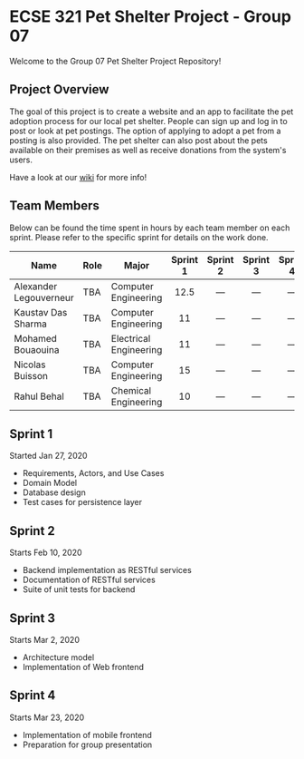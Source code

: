 # ECSE 321 Pet Shelter Project - Group 07

Welcome to the Group 07 Pet Shelter Project Repository!

## Project Overview 

The goal of this project is to create a website and an app to facilitate the pet adoption process for our local pet shelter. People can sign up and log in to post or look at pet postings. The option of applying to adopt a pet from a posting is also provided. The pet shelter can also post about the pets available on their premises as well as receive donations from the system's users.

Have a look at our [wiki](https://github.com/McGill-ECSE321-Winter2020/project-group-07/wiki) for more info!

## Team Members

Below can be found the time spent in hours by each team member on each sprint. Please refer to the specific sprint for details on the work done. 

| Name  | Role | Major | Sprint 1 | Sprint 2 | Sprint 3 | Sprint 4 |
| ----- | ----- | ----- | :-----: | :-----: | :-----: | :-----: |
| Alexander Legouverneur  | TBA | Computer Engineering | 12.5 | &mdash; | &mdash; | &mdash; |
| Kaustav Das Sharma | TBA | Computer Engineering | 11 | &mdash; | &mdash; | &mdash; |
| Mohamed Bouaouina | TBA | Electrical Engineering | 11 | &mdash; | &mdash; | &mdash; |
| Nicolas Buisson | TBA | Computer Engineering | 15 | &mdash; | &mdash; | &mdash; |
| Rahul Behal | TBA | Chemical Engineering | 10 | &mdash; | &mdash; | &mdash; |


## Sprint 1 

Started Jan 27, 2020
* Requirements, Actors, and Use Cases
* Domain Model
* Database design
* Test cases for persistence layer

## Sprint 2

Starts Feb 10, 2020
* Backend implementation as RESTful services
* Documentation of RESTful services
* Suite of unit tests for backend

## Sprint 3

Starts Mar 2, 2020
* Architecture model
* Implementation of Web frontend

## Sprint 4

Starts Mar 23, 2020
* Implementation of mobile frontend
* Preparation for group presentation 
